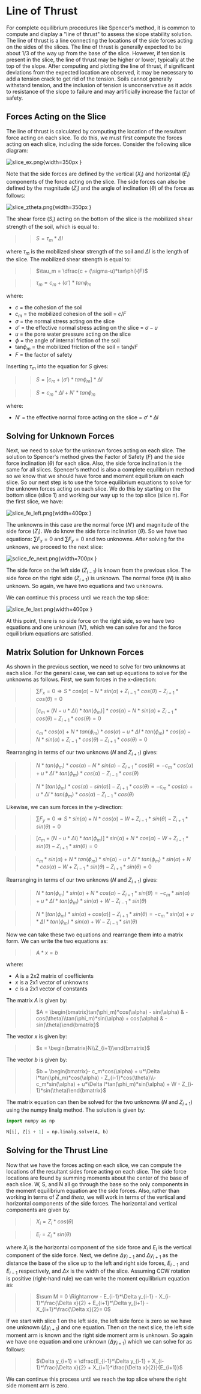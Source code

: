 # Line of Thrust

For complete equilibrium procedures like Spencer's method, it is common to compute and display a "line of thrust" to 
assess the slope stability solution. The line of thrust is a line connecting the locations of the side forces acting 
on the sides of the slices. The line of thrust is generally expected to be about 1/3 of the way up from the base of 
the slice. However, if tension is present in the slice, the line of thrust may be higher or lower, typically at the 
top of the slope. 
After computing 
and plotting the line of thrust, if significant deviations from the expected location are observed, it may be 
necessary to add a tension crack to get rid of the tension. Soils cannot generally withstand tension, and the 
inclusion of tension is unconservative as it adds to resistance of the slope to failure and may artificially 
increase the factor of safety.

## Forces Acting on the Slice

The line of thrust is calculated by computing the location of the resultant force acting on each slice. To do this, 
we must first compute the forces acting on each slice, including the side forces. Consider the following slice diagram:

![slice_ex.png](images/slice_ex.png){width=350px }

Note that the side forces are defined by the vertical ($X_i$) and horizontal ($E_i$) components of the force acting on 
the slice. The side forces can also be defined by the magnitude ($Z_i$) and the angle of inclination ($\theta$) of 
the force as follows:

![slice_ztheta.png](images/slice_ztheta.png){width=350px }

The shear force ($S_i$) acting on the bottom of the slice is the mobilized shear strength of the soil, which is equal to:

>>$S = \tau_m*\Delta l$

where $\tau_m$ is the mobilized shear strength of the soil and $\Delta l$ is the length of the slice. The mobilized shear strength is equal to:

>>$\tau_m = \dfrac{c + (\sigma-u)*tan\phi}{F}$
 
>>$\tau_m = c_m + (\sigma')*tan\phi_m$

where:

- $c$ = the cohesion of the soil
- $c_m$ = the mobilized cohesion of the soil = $c/F$
- $\sigma$ = the normal stress acting on the slice
- $\sigma'$ = the effective normal stress acting on the slice = $\sigma - u$
- $u$ = the pore water pressure acting on the slice
- $\phi$ = the angle of internal friction of the soil
- tan$\phi_m$ = the mobilized friction of the soil = tan$\phi/F$
- $F$ = the factor of safety

Inserting $\tau_m$ into the equation for $S$ gives:

>>$S = \left[c_m + (\sigma')*tan\phi_m\right]*\Delta l$

>>$S = c_m*\Delta l + N'*tan\phi_m$

where:

- $N'$ = the effective normal force acting on the slice = $\sigma'*\Delta l$

## Solving for Unknown Forces

Next, we need to solve for the unknown forces acting on each slice. The solution to Spencer's method gives the Factor of Safety ($F$) and the side force inclination ($\theta$) for each slice. Also, the side force inclination is the same for all slices. Spencer's method is also a complete equilibrium method so we know that we should have force and moment equilibrium on each slice. So our next step is to use the force equilibrium equations to solve for the unknown forces acting on each slice. We do this by starting on the bottom slice (slice 1) and working our way up to the top slice (slice n). For the first slice, we have:

![slice_fe_left.png](images/slice_fe_left.png){width=400px }

The unknowns in this case are the normal force ($N'$) and magnitude of the side force ($Z_i$). We do know the side force inclination ($\theta$). So we have two equations: $\sum F_x = 0$ and $\sum F_y = 0$ and two unknowns. After solving for the unknows, we proceed to the next slice:

![sclice_fe_next.png](images/sclice_fe_next.png){width=700px }

The side force on the left side ($Z_{i-1}$) is known from the previous slice. The side force on the right side ($Z_{i+1}$) is unknown. The normal force ($N$) is also unknown. So again, we have two equations and two unknowns. 

We can continue this process until we reach the top slice:

![slice_fe_last.png](images/slice_fe_last.png){width=400px }

At this point, there is no side force on the right side, so we have two equations and one unknown ($N'$), which we can solve for and the force equilibrium equations are satisfied.

## Matrix Solution for Unknown Forces

As shown in the previous section, we need to solve for two unknowns at each slice. For the general case, we can set up equations to solve for the unknowns as follows. First, we sum forces in the x-direction:

>>$\sum F_x = 0 \Rightarrow S*cos(\alpha) - N*sin(\alpha) + Z_{i-1}*cos(\theta) - Z_{i+1}*cos(\theta) = 0$

>>$\left[c_m + (N - u*\Delta l)*tan(\phi_m)\right]*cos(\alpha) - N*sin(\alpha) + Z_{i-1}*cos(\theta) - Z_{i+1}*cos(\theta) = 0$

>>$c_m*cos(\alpha) + N*tan(\phi_m)*cos(\alpha) - u*\Delta l*tan(\phi_m)*cos(\alpha) - N*sin(\alpha) + Z_{i-1}*cos(\theta) - Z_{i+1}*cos(\theta) = 0$

Rearranging in terms of our two unknows ($N$ and $Z_{i+1}$) gives:

>>$N*tan(\phi_m)*cos(\alpha) - N*sin(\alpha) - Z_{i+1}*cos(\theta) = - c_m*cos(\alpha) + u*\Delta l*tan(\phi_m)*cos(\alpha) - Z_{i-1}*cos(\theta)$

>>$N*\left[tan(\phi_m)*cos(\alpha) - sin(\alpha)\right] - Z_{i+1}*cos(\theta) = - c_m*cos(\alpha) + u*\Delta l*tan(\phi_m)*cos(\alpha) - Z_{i-1}*cos(\theta)$

Likewise, we can sum forces in the y-direction:

>>$\sum F_y = 0 \Rightarrow S*sin(\alpha) + N*cos(\alpha) - W + Z_{i-1}*sin(\theta) - Z_{i+1}*sin(\theta) = 0$

>>$\left[c_m + (N - u*\Delta l)*tan(\phi_m)\right]*sin(\alpha) + N*cos(\alpha) - W + Z_{i-1}*sin(\theta) - Z_{i+1}*sin(\theta) = 0$

>>$c_m*sin(\alpha) + N*tan(\phi_m)*sin(\alpha) - u*\Delta l*tan(\phi_m)*sin(\alpha) + N*cos(\alpha) - W + Z_{i-1}*sin(\theta) - Z_{i+1}*sin(\theta) = 0$

Rearranging in terms of our two unknows ($N$ and $Z_{i+1}$) gives:

>>$N*tan(\phi_m)*sin(\alpha) + N*cos(\alpha) - Z_{i+1}*sin(\theta) = - c_m*sin(\alpha) + u*\Delta l*tan(\phi_m)*sin(\alpha) + W - Z_{i-1}*sin(\theta)$

>>$N*\left[tan(\phi_m)*sin(\alpha) + cos(\alpha)\right] - Z_{i+1}*sin(\theta) = - c_m*sin(\alpha) + u*\Delta l*tan(\phi_m)*sin(\alpha) + W - Z_{i-1}*sin(\theta)$

Now we can take these two equations and rearrange them into a matrix form. We can write the two equations as:

>>$A*x = b$

where:

- $A$ is a 2x2 matrix of coefficients
- $x$ is a 2x1 vector of unknowns
- $c$ is a 2x1 vector of constants

The matrix $A$ is given by:

>>$A = \begin{bmatrix}tan(\phi_m)*cos(\alpha) - sin(\alpha) & -cos(\theta)\\tan(\phi_m)*sin(\alpha) + cos(\alpha) & -sin(\theta)\end{bmatrix}$

The vector $x$ is given by:

>>$x = \begin{bmatrix}N\\Z_{i+1}\end{bmatrix}$

The vector $b$ is given by:

>>$b = \begin{bmatrix}- c_m*cos(\alpha) + u*\Delta l*tan(\phi_m)*cos(\alpha) - Z_{i-1}*cos(\theta)\\- c_m*sin(\alpha) + u*\Delta l*tan(\phi_m)*sin(\alpha) + W - Z_{i-1}*sin(\theta)\end{bmatrix}$

The matrix equation can then be solved for the two unknowns
($N$ and $Z_{i+1}$) using the numpy linalg method. The solution is given by:

```python
import numpy as np

N[i], Z[i + 1] = np.linalg.solve(A, b)
```

## Solving for the Thrust Line

Now that we have the forces acting on each slice, we can compute the locations of the resultant sides force acting on each slice. The side force locations are found by summing moments about the center of the base of each slice. W, S, and N all go through the base so the only components in the moment equilibrium equation are the side forces. Also, rather than working in terms of $Z$ and $theta$, we will work in terms of the vertical and horizontal components of the side forces. The horizontal and vertical components are given by:

>>$X_{i} = Z_i*cos(\theta)$

>>$E_{i} = Z_i*sin(\theta)$

where $X_i$ is the horizontal component of the side force and $E_i$ is the vertical component of the side force. Next, we define $\Delta y_{i-1}$ and $\Delta y_{i+1}$ as the distance the base of the slice up to the left and right side forces, $E_{i-1}$ and $E_{i-1}$ respectively, and $\Delta x$ is the width of the slice. Assuming CCW rotation is positive (right-hand rule) we can write the moment equilibrium equation as:

>>$\sum M = 0 \Rightarrow - E_{i-1}*\Delta y_{i-1} - X_{i-1}*\frac{\Delta x}{2} + E_{i+1}*\Delta y_{i+1} - X_{i+1}*\frac{\Delta x}{2}= 0$

If we start with slice 1 on the left side, the left side force is zero so we have one unknown ($\Delta y_{i+1}$) and one equation. Then on the next slice, the left side moment arm is known and the right side moment arm is unknown. So again we have one equation and one unknown ($\Delta y_{i+1}$) which we can solve for as follows:

>>$\Delta y_{i+1} = \dfrac{E_{i-1}*\Delta y_{i-1} + X_{i-1}*\frac{\Delta x}{2} + X_{i+1}*\frac{\Delta x}{2}}{E_{i+1}}$

We can continue this process until we reach the top slice where the right side moment arm is zero.


